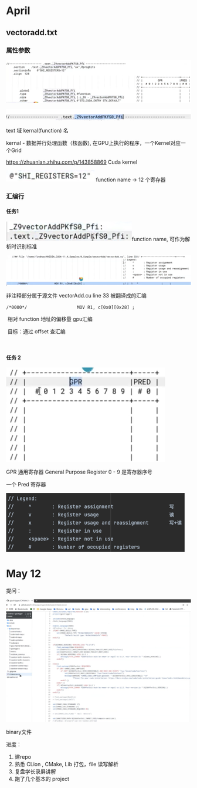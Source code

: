 # April

## vectoradd.txt

### 属性参数

![image-20220511181732468](images/image-20220511181732468.png)



![image-20220511173736407](images/image-20220511173736407.png)

text 域	kernal(function) 名

kernal - 数据并行处理函数（核函数), 在GPU上执行的程序，一个Kernel对应一个Grid

https://zhuanlan.zhihu.com/p/143858869	Cuda kernel



 ![image-20220511181531958](images/image-20220511181531958.png) function name -> 12 个寄存器



### 汇编行

#### 任务1

 ![image-20220511181531958](images/image-20220511182106334.png)function name, 可作为解析时识别标准



![image-20220511193952565](images/image-20220511193952565.png)

非注释部分属于源文件 vectorAdd.cu line 33 被翻译成的汇编

```
/*0000*/                   MOV R1, c[0x0][0x28] ;
```

​	相对 function 地址的偏移量			gpu汇编

​	目标：通过 offset 查汇编

​	

#### 	任务 2

![image-20220515175906332](images/image-20220515175906332.png)

GPR  通用寄存器 General Purpose Register 	0 - 9 是寄存器序号

一个 Pred 寄存器



![image-20220515184249916](images/image-20220515184249916.png)





# May 12

提问：

![image-20220511171239056](images/image-20220511171239056.png)





binary文件



进度：

1. 建repo
2. 熟悉 CLion , CMake, Lib 打包，file 读写解析
3. 复盘学长录屏讲解
4. 跑了几个基本的 project